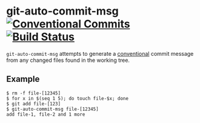 # git-auto-commit-msg [![Conventional Commits](https://img.shields.io/badge/Conventional%20Commits-1.0.0-yellow.svg)](https://conventionalcommits.org) [![Build Status](https://travis-ci.org/growit-io/git-auto-commit-msg.svg?branch=master)](https://travis-ci.org/growit-io/git-auto-commit-msg)

`git-auto-commit-msg` attempts to generate a [conventional](https://conventionalcommits.org/) commit message from any changed files found in the working tree.

## Example
    $ rm -f file-[12345]
    $ for x in $(seq 1 5); do touch file-$x; done
    $ git add file-[123]
    $ git-auto-commit-msg file-[12345]
    add file-1, file-2 and 1 more
